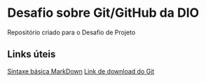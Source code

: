 # Desafio sobre Git/GitHub da DIO
Repositório criado para o Desafio de Projeto


## Links úteis
[Sintaxe básica MarkDown](https://www.markdownguide.org/basic-syntax/)
[Link de download do Git](https://git-scm.com/downloads)
